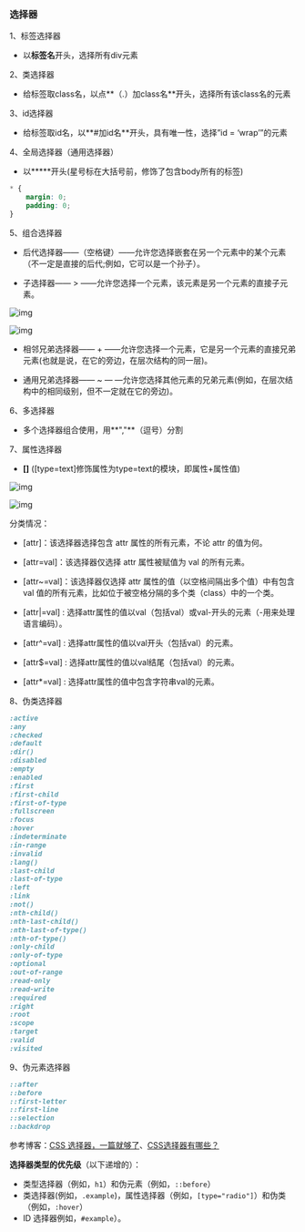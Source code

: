 ### 选择器

1、标签选择器

- 以**标签名**开头，选择所有div元素

2、类选择器

- 给标签取class名，以点**（.）加class名**开头，选择所有该class名的元素

3、id选择器

- 给标签取id名，以**#加id名**开头，具有唯一性，选择”id = ‘wrap’”的元素

4、全局选择器（通用选择器）

- 以*****开头(星号标在大括号前，修饰了包含body所有的标签)

```css
* {
    margin: 0;
    padding: 0;
}
```

5、组合选择器

- 后代选择器——（空格键）——允许您选择嵌套在另一个元素中的某个元素（不一定是直接的后代;例如，它可以是一个孙子）。

- 子选择器—— > ——允许您选择一个元素，该元素是另一个元素的直接子元素。

![img](https://upload-images.jianshu.io/upload_images/18104852-16479f146f11951d.png?imageMogr2/auto-orient/strip|imageView2/2/w/361)

![img](https://upload-images.jianshu.io/upload_images/18104852-74b115c70257bc91.png?imageMogr2/auto-orient/strip|imageView2/2/w/361)

- 相邻兄弟选择器—— + ——允许您选择一个元素，它是另一个元素的直接兄弟元素(也就是说，在它的旁边，在层次结构的同一层)。

- 通用兄弟选择器—— ~ — —允许您选择其他元素的兄弟元素(例如，在层次结构中的相同级别，但不一定就在它的旁边)。

6、多选择器

- 多个选择器组合使用，用**","**（逗号）分割

7、属性选择器

- **[]**  ([type=text]修饰属性为type=text的模块，即属性+属性值)

![img](https://upload-images.jianshu.io/upload_images/18104852-9857fcbe3b6ff353.png?imageMogr2/auto-orient/strip|imageView2/2/w/361)

![img](https://upload-images.jianshu.io/upload_images/18104852-807c420ed5f13346.png?imageMogr2/auto-orient/strip|imageView2/2/w/361)

分类情况：

- [attr]：该选择器选择包含 attr 属性的所有元素，不论 attr 的值为何。
- [attr=val]：该选择器仅选择 attr 属性被赋值为 val 的所有元素。
- [attr~=val]：该选择器仅选择 attr 属性的值（以空格间隔出多个值）中有包含 val 值的所有元素，比如位于被空格分隔的多个类（class）中的一个类。

- [attr|=val] : 选择attr属性的值以val（包括val）或val-开头的元素（-用来处理语言编码）。
- [attr^=val] : 选择attr属性的值以val开头（包括val）的元素。
- [attr$=val] : 选择attr属性的值以val结尾（包括val）的元素。
- [attr*=val] : 选择attr属性的值中包含字符串val的元素。

8、伪类选择器

```css
:active
:any
:checked
:default
:dir()
:disabled
:empty
:enabled
:first
:first-child
:first-of-type
:fullscreen
:focus
:hover
:indeterminate
:in-range
:invalid
:lang()
:last-child
:last-of-type
:left
:link
:not()
:nth-child()
:nth-last-child()
:nth-last-of-type()
:nth-of-type()
:only-child
:only-of-type
:optional
:out-of-range
:read-only
:read-write
:required
:right
:root
:scope
:target
:valid
:visited
```

9、伪元素选择器

```css
::after
::before
::first-letter
::first-line
::selection
::backdrop
```

参考博客：[CSS 选择器，一篇就够了](https://segmentfault.com/a/1190000013424772)、[CSS选择器有哪些？](https://www.jianshu.com/p/1d6efea3db1c)

**选择器类型的优先级**（以下递增的）：

- 类型选择器（例如，`h1`）和伪元素（例如，`::before`）
- 类选择器(例如，`.example`)，属性选择器（例如，`[type="radio"]`）和伪类（例如，`:hover`）
- ID 选择器例如，`#example`）。

